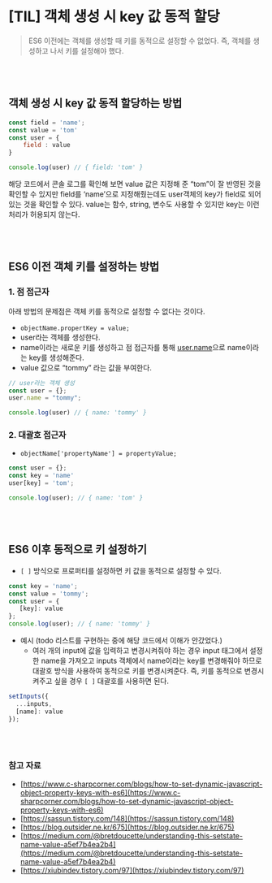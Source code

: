 # [TIL] 객체 생성 시 key 값 동적 할당
> ES6 이전에는 객체를 생성할 때 키를 동적으로 설정할 수 없었다. 즉, 객체를 생성하고 나서 키를 설정해야 했다.
> 
<br /><br />

## 객체 생성 시 key 값 동적 할당하는 방법

```jsx
const field = 'name';
const value = 'tom'
const user = {
    field : value
}

console.log(user) // { field: 'tom' }
```

해당 코드에서 콘솔 로그를 확인해 보면 value 값은 지정해 준 “tom”이 잘 반영된 것을 확인할 수 있지만 field를 ‘name’으로 지정해줬는데도 user객체의 key가 field로 되어 있는 것을 확인할 수 있다. value는 함수, string, 변수도 사용할 수 있지만 key는 이런 처리가 허용되지 않는다. 

<br /><br />

## ES6 이전 객체 키를 설정하는 방법

### 1. 점 접근자

아래 방법의 문제점은 객체 키를 동적으로 설정할 수 없다는 것이다. 

- `objectName.propertKey = value;`
- user라는 객체를 생성한다.
- name이라는 새로운 키를 생성하고 점 접근자를 통해 [user.name](http://user.name)으로 name이라는 key를 생성해준다.
- value 값으로 “tommy” 라는 값을 부여한다.

```jsx
// user라는 객체 생성 
const user = {};
user.name = "tommy";

console.log(user) // { name: 'tommy' }
```

### 2. 대괄호 접근자

- `objectName['propertyName'] = propertyValue;`

```jsx
const user = {};
const key = 'name'
user[key] = 'tom';

console.log(user); // { name: 'tom' }
```
<br /><br />

## ES6 이후 동적으로 키 설정하기

- `[ ]` 방식으로 프로퍼티를 설정하면 키 값을 동적으로 설정할 수 있다.

```jsx
const key = 'name';
const value = 'tommy';
const user = {
   [key]: value
};
console.log(user); // { name: 'tommy' }
```

- 예시 (todo 리스트를 구현하는 중에 해당 코드에서 이해가 안갔었다.)
    - 여러 개의 input에 값을 입력하고 변경시켜줘야 하는 경우 input 태그에서 설정한 name을 가져오고 inputs 객체에서 name이라는 key를 변경해줘야 하므로 대괄호 방식을 사용하여 동적으로 키를 변경시켜준다. 즉, 키를 동적으로 변경시켜주고 싶을 경우 `[ ]` 대괄호를 사용하면 된다.

```jsx
setInputs({
  ...inputs,
  [name]: value
});
```
<br /><br />

### 참고 자료

- [https://www.c-sharpcorner.com/blogs/how-to-set-dynamic-javascript-object-property-keys-with-es6](https://www.c-sharpcorner.com/blogs/how-to-set-dynamic-javascript-object-property-keys-with-es6)
- [https://sassun.tistory.com/148](https://sassun.tistory.com/148)
- [https://blog.outsider.ne.kr/675](https://blog.outsider.ne.kr/675)
- [https://medium.com/@bretdoucette/understanding-this-setstate-name-value-a5ef7b4ea2b4](https://medium.com/@bretdoucette/understanding-this-setstate-name-value-a5ef7b4ea2b4)
- [https://xiubindev.tistory.com/97](https://xiubindev.tistory.com/97)